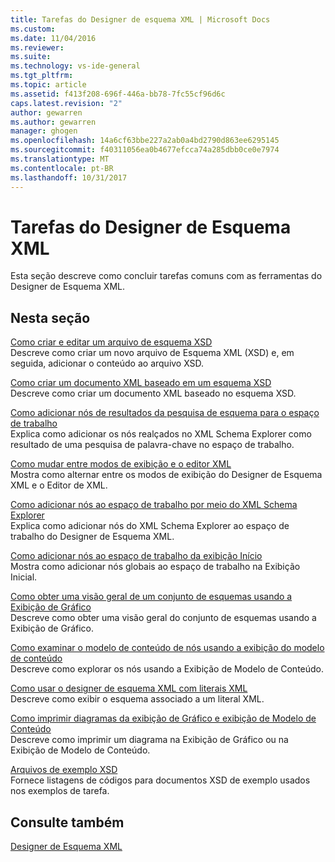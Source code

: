 ```yaml
---
title: Tarefas do Designer de esquema XML | Microsoft Docs
ms.custom: 
ms.date: 11/04/2016
ms.reviewer: 
ms.suite: 
ms.technology: vs-ide-general
ms.tgt_pltfrm: 
ms.topic: article
ms.assetid: f413f208-696f-446a-bb78-7fc55cf96d6c
caps.latest.revision: "2"
author: gewarren
ms.author: gewarren
manager: ghogen
ms.openlocfilehash: 14a6cf63bbe227a2ab0a4bd2790d863ee6295145
ms.sourcegitcommit: f40311056ea0b4677efcca74a285dbb0ce0e7974
ms.translationtype: MT
ms.contentlocale: pt-BR
ms.lasthandoff: 10/31/2017
---
```

# <a name="xml-schema-designer-tasks"></a>Tarefas do Designer de Esquema XML
Esta seção descreve como concluir tarefas comuns com as ferramentas do Designer de Esquema XML.  
  
## <a name="in-this-section"></a>Nesta seção  
 [Como criar e editar um arquivo de esquema XSD](../xml-tools/how-to-create-and-edit-an-xsd-schema-file.md)  
 Descreve como criar um novo arquivo de Esquema XML (XSD) e, em seguida, adicionar o conteúdo ao arquivo XSD.  
  
 [Como criar um documento XML baseado em um esquema XSD](../xml-tools/how-to-create-an-xml-document-based-on-an-xsd-schema.md)  
 Descreve como criar um documento XML baseado no esquema XSD.  
  
 [Como adicionar nós de resultados da pesquisa de esquema para o espaço de trabalho](../xml-tools/how-to-add-schema-set-search-result-nodes-to-the-workspace.md)  
 Explica como adicionar os nós realçados no XML Schema Explorer como resultado de uma pesquisa de palavra-chave no espaço de trabalho.  
  
 [Como mudar entre modos de exibição e o editor XML](../xml-tools/how-to-switch-between-views-and-the-xml-editor.md)  
 Mostra como alternar entre os modos de exibição do Designer de Esquema XML e o Editor de XML.  
  
 [Como adicionar nós ao espaço de trabalho por meio do XML Schema Explorer](../xml-tools/how-to-add-nodes-to-the-workspace-from-the-xml-schema-explorer.md)  
 Explica como adicionar nós do XML Schema Explorer ao espaço de trabalho do Designer de Esquema XML.  
  
 [Como adicionar nós ao espaço de trabalho da exibição Início](../xml-tools/how-to-add-nodes-to-the-workspace-from-the-start-view.md)  
 Mostra como adicionar nós globais ao espaço de trabalho na Exibição Inicial.  
  
 [Como obter uma visão geral de um conjunto de esquemas usando a Exibição de Gráfico](../xml-tools/how-to-get-an-overview-of-a-schema-set-using-the-graph-view.md)  
 Descreve como obter uma visão geral do conjunto de esquemas usando a Exibição de Gráfico.  
  
 [Como examinar o modelo de conteúdo de nós usando a exibição do modelo de conteúdo](../xml-tools/how-to-examine-the-content-model-of-nodes-using-the-content-model-view.md)  
 Descreve como explorar os nós usando a Exibição de Modelo de Conteúdo.  
  
 [Como usar o designer de esquema XML com literais XML](../xml-tools/how-to-use-the-xml-schema-designer-with-xml-literals.md)  
 Descreve como exibir o esquema associado a um literal XML.  
  
 [Como imprimir diagramas da exibição de Gráfico e exibição de Modelo de Conteúdo](../xml-tools/how-to-print-diagrams-from-the-graph-view-and-the-content-model-view.md)  
 Descreve como imprimir um diagrama na Exibição de Gráfico ou na Exibição de Modelo de Conteúdo.  
  
 [Arquivos de exemplo XSD](../xml-tools/sample-xsd-files.md)  
 Fornece listagens de códigos para documentos XSD de exemplo usados nos exemplos de tarefa.  
  
## <a name="see-also"></a>Consulte também  
 [Designer de Esquema XML](../xml-tools/xml-schema-designer.md)